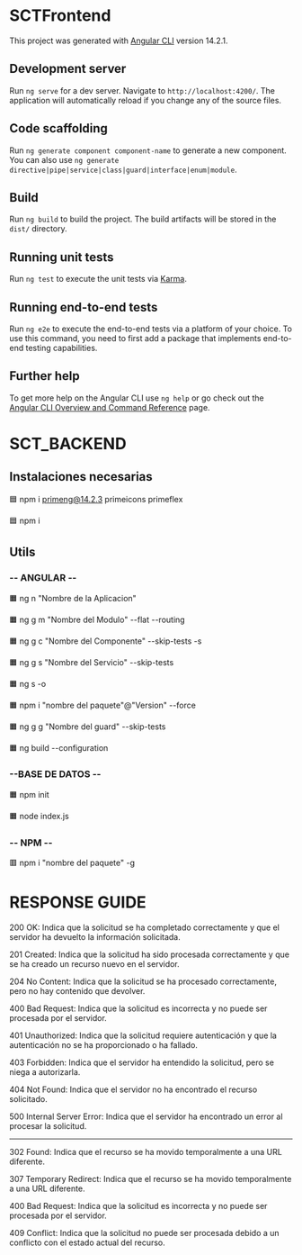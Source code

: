 # SCTFrontend

This project was generated with [Angular CLI](https://github.com/angular/angular-cli) version 14.2.1.

## Development server

Run `ng serve` for a dev server. Navigate to `http://localhost:4200/`. The application will automatically reload if you change any of the source files.

## Code scaffolding

Run `ng generate component component-name` to generate a new component. You can also use `ng generate directive|pipe|service|class|guard|interface|enum|module`.

## Build

Run `ng build` to build the project. The build artifacts will be stored in the `dist/` directory.

## Running unit tests

Run `ng test` to execute the unit tests via [Karma](https://karma-runner.github.io).

## Running end-to-end tests

Run `ng e2e` to execute the end-to-end tests via a platform of your choice. To use this command, you need to first add a package that implements end-to-end testing capabilities.

## Further help

To get more help on the Angular CLI use `ng help` or go check out the [Angular CLI Overview and Command Reference](https://angular.io/cli) page.

# SCT_BACKEND


## Instalaciones necesarias

🟦 npm i primeng@14.2.3 primeicons primeflex

🟦 npm i


## Utils

### -- ANGULAR --

🟧 ng n "Nombre de la Aplicacion"

🟧 ng g m "Nombre del Modulo" --flat --routing

🟧 ng g c "Nombre del Componente" --skip-tests -s

🟧 ng g s "Nombre del Servicio" --skip-tests


🟧 ng s -o

🟧 npm i "nombre del paquete"@"Version" --force

🟧 ng g g "Nombre del guard" --skip-tests

🟧 ng build --configuration


### --BASE DE DATOS --

🟧 npm init

🟧 node index.js

### -- NPM --

🟥 npm i "nombre del paquete" -g


# RESPONSE GUIDE

200 OK: Indica que la solicitud se ha completado correctamente y que el servidor ha devuelto la información solicitada.

201 Created: Indica que la solicitud ha sido procesada correctamente y que se ha creado un recurso nuevo en el servidor.

204 No Content: Indica que la solicitud se ha procesado correctamente, pero no hay contenido que devolver.

400 Bad Request: Indica que la solicitud es incorrecta y no puede ser procesada por el servidor.

401 Unauthorized: Indica que la solicitud requiere autenticación y que la autenticación no se ha proporcionado o ha fallado.

403 Forbidden: Indica que el servidor ha entendido la solicitud, pero se niega a autorizarla.

404 Not Found: Indica que el servidor no ha encontrado el recurso solicitado.

500 Internal Server Error: Indica que el servidor ha encontrado un error al procesar la solicitud.

-------

302 Found: Indica que el recurso se ha movido temporalmente a una URL diferente.

307 Temporary Redirect: Indica que el recurso se ha movido temporalmente a una URL diferente.

400 Bad Request: Indica que la solicitud es incorrecta y no puede ser procesada por el servidor.

409 Conflict: Indica que la solicitud no puede ser procesada debido a un conflicto con el estado actual del recurso.

